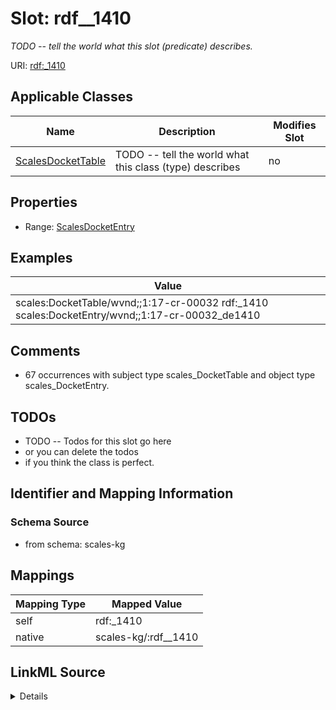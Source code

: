 

# Slot: rdf__1410


_TODO -- tell the world what this slot (predicate) describes._





URI: [rdf:_1410](http://www.w3.org/1999/02/22-rdf-syntax-ns#_1410)



<!-- no inheritance hierarchy -->





## Applicable Classes

| Name | Description | Modifies Slot |
| --- | --- | --- |
| [ScalesDocketTable](../classes/ScalesDocketTable.md) | TODO -- tell the world what this class (type) describes |  no  |







## Properties

* Range: [ScalesDocketEntry](../classes/ScalesDocketEntry.md)






## Examples

| Value |
| --- |
| scales:DocketTable/wvnd;;1:17-cr-00032 rdf:_1410 scales:DocketEntry/wvnd;;1:17-cr-00032_de1410 |

## Comments

* 67 occurrences with subject type scales_DocketTable and object type scales_DocketEntry.

## TODOs

* TODO -- Todos for this slot go here
* or you can delete the todos
* if you think the class is perfect.

## Identifier and Mapping Information







### Schema Source


* from schema: scales-kg




## Mappings

| Mapping Type | Mapped Value |
| ---  | ---  |
| self | rdf:_1410 |
| native | scales-kg/:rdf__1410 |




## LinkML Source

<details>
```yaml
name: rdf__1410
description: TODO -- tell the world what this slot (predicate) describes.
todos:
- TODO -- Todos for this slot go here
- or you can delete the todos
- if you think the class is perfect.
comments:
- 67 occurrences with subject type scales_DocketTable and object type scales_DocketEntry.
examples:
- value: scales:DocketTable/wvnd;;1:17-cr-00032 rdf:_1410 scales:DocketEntry/wvnd;;1:17-cr-00032_de1410
from_schema: scales-kg
rank: 1000
slot_uri: rdf:_1410
alias: rdf__1410
domain_of:
- scales_DocketTable
range: scales_DocketEntry

```
</details>